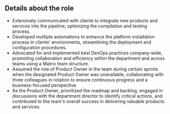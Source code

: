 ## Details about the role

- Extensively communicated with clients to integrate new products and services into the pipeline, optimizing the compilation and testing process.
- Developed multiple automations to enhance the platform installation process in clients' environments, streamlining the deployment and configuration procedures.
- Advocated for and implemented best DevOps practices company-wide, promoting collaboration and efficiency within the department and across teams using a Matrix team structure.
- Assumed the role of Product Owner in the team during certain sprints when the designated Product Owner was unavailable, collaborating with three colleagues in rotation to ensure continuous progress and a business-focused perspective.
- As the Product Owner, prioritized the roadmap and backlog, engaged in discussions with the department director to identify critical actions, and contributed to the team's overall success in delivering valuable products and services.
